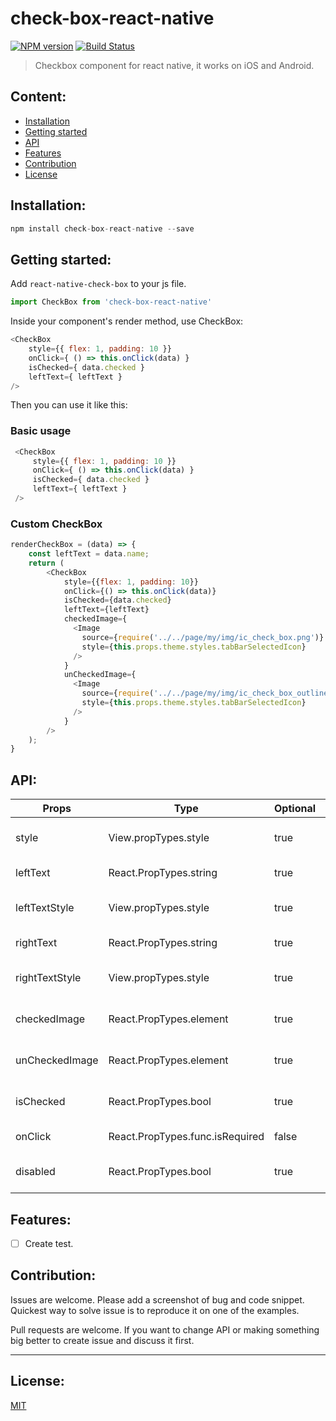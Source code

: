 # check-box-react-native

[![NPM version][npm-image]][npm-url] [![Build Status][travis-image]][travis-url]

> Checkbox component for react native, it works on iOS and Android.

## Content:

- [Installation](#installation)
- [Getting started](#getting-started)
- [API](#api)
- [Features](#features)
- [Contribution](#contribution)
- [License](#license)

## Installation:

```javascript
npm install check-box-react-native --save
```


## Getting started:

Add `react-native-check-box` to your js file.   

```javascript
import CheckBox from 'check-box-react-native'
```

Inside your component's render method, use CheckBox:   

```javascript
<CheckBox
    style={{ flex: 1, padding: 10 }}
    onClick={ () => this.onClick(data) }
    isChecked={ data.checked }
    leftText={ leftText }
/>
```

Then you can use it like this:   


### Basic usage

```javascript
 <CheckBox
     style={{ flex: 1, padding: 10 }}
     onClick={ () => this.onClick(data) }
     isChecked={ data.checked }
     leftText={ leftText }
 />
 ```

### Custom CheckBox

```javascript
renderCheckBox = (data) => {
    const leftText = data.name;
    return (
        <CheckBox
            style={{flex: 1, padding: 10}}
            onClick={() => this.onClick(data)}
            isChecked={data.checked}
            leftText={leftText}
            checkedImage={
              <Image  
                source={require('../../page/my/img/ic_check_box.png')}
                style={this.props.theme.styles.tabBarSelectedIcon}
              />
            }
            unCheckedImage={
              <Image
                source={require('../../page/my/img/ic_check_box_outline_blank.png')}
                style={this.props.theme.styles.tabBarSelectedIcon}
              />
            }
        />
    );
}
```


## API:

Props              | Type     | Optional | Default     | Description
----------------- | -------- | -------- | ----------- | -----------
style  | View.propTypes.style  | true |   | Custom style checkbox
leftText | React.PropTypes.string |true |   | Custom left text
leftTextStyle  | View.propTypes.style | true | Custom left style
rightText | React.PropTypes.string |true |   | Custom right text
rightTextStyle  | View.propTypes.style | true | Custom right style
checkedImage  | React.PropTypes.element  | true  | Default image | Custom checked image
unCheckedImage | React.PropTypes.element  | true  | Default image  | Custom unchecked image
isChecked  |  React.PropTypes.bool |  true  |  false  | PropTypes checkbox checked
onClick   |  React.PropTypes.func.isRequired |  false  |  | callback function
disabled |  React.PropTypes.bool |  true  |  false  | Disable the checkbox button

## Features:
- [ ] Create test.

## Contribution:

Issues are welcome. Please add a screenshot of bug and code snippet. Quickest way to solve issue is to reproduce it on one of the examples.

Pull requests are welcome. If you want to change API or making something big better to create issue and discuss it first.

---

## License:

[MIT](https://github.com/VictorParraCant/check-box-react-native/blob/master/LICENSE.md)



[npm-image]: https://badge.fury.io/js/check-box-react-native.svg
[npm-url]: https://badge.fury.io/js/check-box-react-native
[travis-image]: https://travis-ci.org/VictorParraCant/check-box-react-native.svg?branch=master
[travis-url]: https://travis-ci.org/VictorParraCant/check-box-react-native
